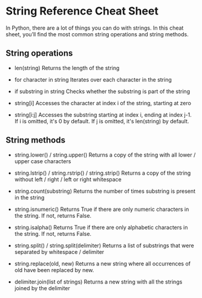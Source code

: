 # String Reference Cheat Sheet

In Python, there are a lot of things you can do with strings. In this cheat sheet, you’ll find the most common string operations and string methods.

## **String operations**
* len(string) Returns the length of the string

* for character in string Iterates over each character in the string

* if substring in string Checks whether the substring is part of the string

* string[i] Accesses the character at index i of the string, starting at zero

* string[i:j] Accesses the substring starting at index i, ending at index j-1. If i is omitted, it's 0 by default. If j is omitted, it's len(string) by default.

## **String methods**

* string.lower() / string.upper() Returns a copy of the string with all lower / upper case characters

* string.lstrip() / string.rstrip() / string.strip() Returns a copy of the string without left / right / left or right whitespace

* string.count(substring) Returns the number of times substring is present in the string

* string.isnumeric() Returns True if there are only numeric characters in the string. If not, returns False.

* string.isalpha() Returns True if there are only alphabetic characters in the string. If not, returns False.

* string.split() / string.split(delimiter) Returns a list of substrings that were separated by whitespace / delimiter

* string.replace(old, new) Returns a new string where all occurrences of old have been replaced by new.

* delimiter.join(list of strings) Returns a new string with all the strings joined by the delimiter